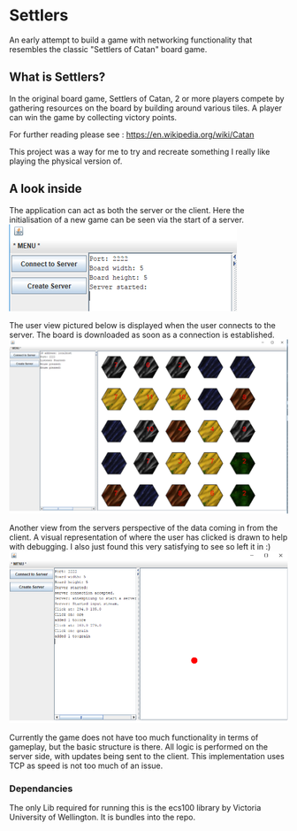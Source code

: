 # Settlers

An early attempt to build a game with networking functionality that resembles the classic "Settlers of Catan" board game. 

## What is Settlers? 


In the original board game, Settlers of Catan, 2 or more players compete by gathering resources on the board by building around various tiles. A player can win the game by collecting victory points. 

For further reading please see : https://en.wikipedia.org/wiki/Catan

This project was a way for me to try and recreate something I really like playing the physical version of. 

## A look inside

The application can act as both the server or the client.
Here the initialisation of a new game can be seen via the start of a server.
![Alt text](https://github.com/dayyad/Settlers/blob/master/assets/desc1.PNG?raw=true)

The user view pictured below is displayed when the user connects to the server. The board is downloaded as soon as a connection is established.
![Alt text](https://github.com/dayyad/Settlers/blob/master/assets/desc2.PNG?raw=true)

Another view from the servers perspective of the data coming in from the client. A visual representation of where the user has clicked is drawn to help with debugging. I also just found this very satisfying to see so left it in :)
![Alt text](https://github.com/dayyad/Settlers/blob/master/assets/desc3.PNG?raw=true)

Currently the game does not have too much functionality in terms of gameplay, but the basic structure is there. All logic is performed on the server side, with updates being sent to the client. This implementation uses TCP as speed is not too much of an issue. 

### Dependancies
The only Lib required for running this is the ecs100 library by Victoria University of Wellington. It is bundles into the repo.
 
